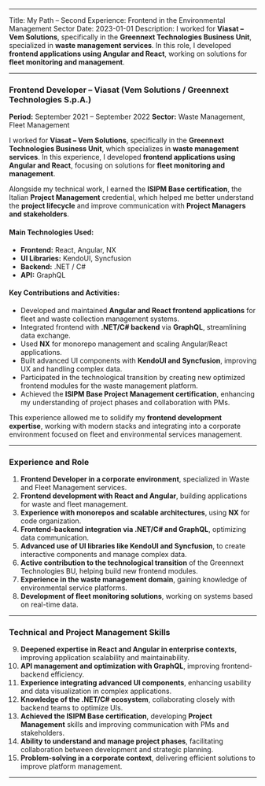 
---

Title: My Path – Second Experience: Frontend in the Environmental Management Sector
Date: 2023-01-01
Description: I worked for **Viasat – Vem Solutions**, specifically in the **Greennext Technologies Business Unit**, specialized in **waste management services**. In this role, I developed **frontend applications using Angular and React**, working on solutions for **fleet monitoring and management**.

---

### **Frontend Developer – Viasat (Vem Solutions / Greennext Technologies S.p.A.)**

**Period:** September 2021 – September 2022
**Sector:** Waste Management, Fleet Management

I worked for **Viasat – Vem Solutions**, specifically in the **Greennext Technologies Business Unit**, which specializes in **waste management services**. In this experience, I developed **frontend applications using Angular and React**, focusing on solutions for **fleet monitoring and management**.

Alongside my technical work, I earned the **ISIPM Base certification**, the Italian **Project Management** credential, which helped me better understand the **project lifecycle** and improve communication with **Project Managers and stakeholders**.

#### **Main Technologies Used:**

* **Frontend:** React, Angular, NX
* **UI Libraries:** KendoUI, Syncfusion
* **Backend:** .NET / C#
* **API:** GraphQL

#### **Key Contributions and Activities:**

* Developed and maintained **Angular and React frontend applications** for fleet and waste collection management systems.
* Integrated frontend with **.NET/C# backend** via **GraphQL**, streamlining data exchange.
* Used **NX** for monorepo management and scaling Angular/React applications.
* Built advanced UI components with **KendoUI and Syncfusion**, improving UX and handling complex data.
* Participated in the technological transition by creating new optimized frontend modules for the waste management platform.
* Achieved the **ISIPM Base Project Management certification**, enhancing my understanding of project phases and collaboration with PMs.

This experience allowed me to solidify my **frontend development expertise**, working with modern stacks and integrating into a corporate environment focused on fleet and environmental services management.

---

### **Experience and Role**

1. **Frontend Developer in a corporate environment**, specialized in Waste and Fleet Management services.
2. **Frontend development with React and Angular**, building applications for waste and fleet management.
3. **Experience with monorepos and scalable architectures**, using **NX** for code organization.
4. **Frontend-backend integration via .NET/C# and GraphQL**, optimizing data communication.
5. **Advanced use of UI libraries like KendoUI and Syncfusion**, to create interactive components and manage complex data.
6. **Active contribution to the technological transition** of the Greennext Technologies BU, helping build new frontend modules.
7. **Experience in the waste management domain**, gaining knowledge of environmental service platforms.
8. **Development of fleet monitoring solutions**, working on systems based on real-time data.

---

### **Technical and Project Management Skills**

9. **Deepened expertise in React and Angular in enterprise contexts**, improving application scalability and maintainability.
10. **API management and optimization with GraphQL**, improving frontend-backend efficiency.
11. **Experience integrating advanced UI components**, enhancing usability and data visualization in complex applications.
12. **Knowledge of the .NET/C# ecosystem**, collaborating closely with backend teams to optimize UIs.
13. **Achieved the ISIPM Base certification**, developing **Project Management** skills and improving communication with PMs and stakeholders.
14. **Ability to understand and manage project phases**, facilitating collaboration between development and strategic planning.
15. **Problem-solving in a corporate context**, delivering efficient solutions to improve platform management.

---

